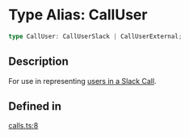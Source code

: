 # Type Alias: CallUser

```ts
type CallUser: CallUserSlack | CallUserExternal;
```

## Description

For use in representing [users in a Slack Call](https://api.slack.com/apis/calls#users).

## Defined in

[calls.ts:8](https://github.com/slackapi/node-slack-sdk/blob/c15385ef93ccdde9702f52f7d1f445999203d794/packages/types/src/calls.ts#L8)
